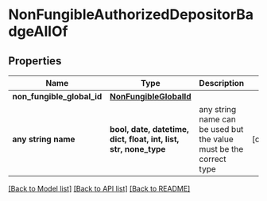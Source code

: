 # NonFungibleAuthorizedDepositorBadgeAllOf


## Properties
Name | Type | Description | Notes
------------ | ------------- | ------------- | -------------
**non_fungible_global_id** | [**NonFungibleGlobalId**](NonFungibleGlobalId.md) |  | 
**any string name** | **bool, date, datetime, dict, float, int, list, str, none_type** | any string name can be used but the value must be the correct type | [optional]

[[Back to Model list]](../README.md#documentation-for-models) [[Back to API list]](../README.md#documentation-for-api-endpoints) [[Back to README]](../README.md)


